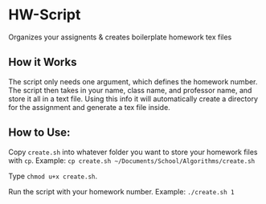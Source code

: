 # HW-Script
Organizes your assignents & creates boilerplate homework tex files

## How it Works

The script only needs one argument, which defines the homework number. The script then takes in your name, class name, and professor name, and store it all in a text file. Using this info it will automatically create a directory for the assignment and generate a tex file inside.

## How to Use:
Copy `create.sh` into whatever folder you want to store your homework files with `cp`. Example: `cp create.sh ~/Documents/School/Algorithms/create.sh`

Type `chmod u+x create.sh`.

Run the script with your homework number. Example: `./create.sh 1`
